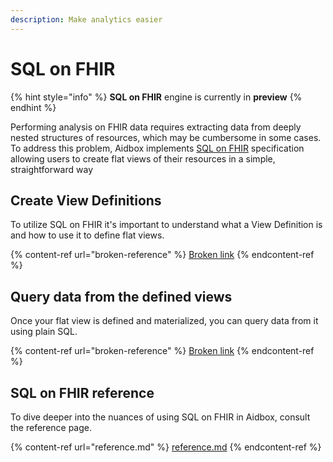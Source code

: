```yaml
---
description: Make analytics easier
---
```


# SQL on FHIR

{% hint style="info" %}
**SQL on FHIR** engine is currently in **preview**
{% endhint %}

Performing analysis on FHIR data requires extracting data from deeply nested structures of resources, which may be cumbersome in some cases. To address this problem, Aidbox implements [SQL on FHIR](https://build.fhir.org/ig/FHIR/sql-on-fhir-v2/index.html) specification allowing users to create flat views of their resources in a simple, straightforward way

## Create View Definitions

To utilize SQL on FHIR it's important to understand what a View Definition is and how to use it to define flat views.

{% content-ref url="broken-reference" %}
[Broken link](broken-reference)
{% endcontent-ref %}

## Query data from the defined views

Once your flat view is defined and materialized, you can query data from it using plain SQL.

{% content-ref url="broken-reference" %}
[Broken link](broken-reference)
{% endcontent-ref %}

## SQL on FHIR reference

To dive deeper into the nuances of using SQL on FHIR in Aidbox, consult the reference page.

{% content-ref url="reference.md" %}
[reference.md](reference.md)
{% endcontent-ref %}
